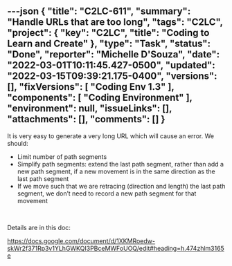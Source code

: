 ---json
{
  "title": "C2LC-611",
  "summary": "Handle URLs that are too long",
  "tags": "C2LC",
  "project": {
    "key": "C2LC",
    "title": "Coding to Learn and Create"
  },
  "type": "Task",
  "status": "Done",
  "reporter": "Michelle D'Souza",
  "date": "2022-03-01T10:11:45.427-0500",
  "updated": "2022-03-15T09:39:21.175-0400",
  "versions": [],
  "fixVersions": [
    "Coding Env 1.3"
  ],
  "components": [
    "Coding Environment"
  ],
  "environment": null,
  "issueLinks": [],
  "attachments": [],
  "comments": []
}
---
It is very easy to generate a very long URL which will cause an error. We should:

* Limit number of path segments
* Simplify path segments: extend the last path segment, rather than add a new path segment, if a new movement is in the same direction as the last path segment
* If we move such that we are retracing (direction and length) the last path segment, we don’t need to record a new path segment for that movement

 

Details are in this doc:

<https://docs.google.com/document/d/1XKMRoedw-skWr2f371Rp3v1YLhGWKQI3PBceMWFoUOQ/edit#heading=h.474zhlm3165e>

        